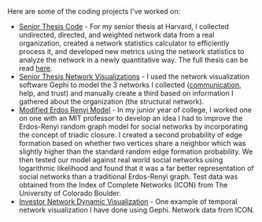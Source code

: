 Here are some of the coding projects I've worked on:

- [Senior Thesis Code](Thesis_Network_FinalCode.ipynb/) - For my senior thesis at Harvard, I collected undirected, directed, and weighted network data from a real organization, created a network statistics calculator to efficiently process it, and developed new metrics using the network statistics to analyze the network in a newly quantitative way. The full thesis can be read [here](https://docs.google.com/document/d/11TFFW09H3pMyNrFZEa4-ORIp7PtXoHreAtGVI-HHXyo/edit?usp=sharing). 
- [Senior Thesis Network Visualizations](Thesis_networks.gephi/) - I used the network visualization software Gephi to model the 3 networks I collected ([communication](Picture1.png/), help, and trust) and manually create a third based on information I gathered about the organization (the structural network).
- [Modified Erdos Renyi Model](Luis_Network_Formation_Code_Test.ipynb/) - In my junior year of college, I worked one on one with an MIT professor to develop an idea I had to improve the Erdos-Renyi random graph model for social networks by incorporating the concept of triadic closure. I created a second probability of edge formation based on whether two vertices share a neighbor which was slightly higher than the standard random edge formation probability. We then tested our model against real world social networks using logarithmic likelihood and found that it was a far better representation of social networks than a traditional Erdos-Renyi graph. Test data was obtained from the Index of Complete Networks (ICON) from The University of Colorado Boulder. 
- [Investor Network Dynamic Visualization](Financial_Institutions.gephi/) - One example of temporal network visualization I have done using Gephi. Network data from ICON.
